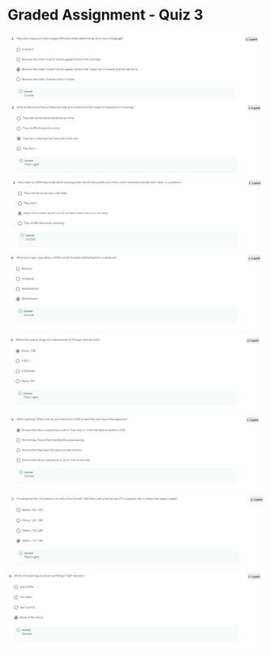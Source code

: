 # Graded Assignment - Quiz 3

<img src="../img/week3-quiz/1.PNG" alt="week-3-quiz">

<img src="../img/week3-quiz/2.PNG" alt="week-3-quiz">

<img src="../img/week3-quiz/3.PNG" alt="week-3-quiz">

<img src="../img/week3-quiz/4.PNG" alt="week-3-quiz">

<img src="../img/week3-quiz/5.PNG" alt="week-3-quiz">

<img src="../img/week3-quiz/6.PNG" alt="week-3-quiz">

<img src="../img/week3-quiz/7.PNG" alt="week-3-quiz">

<img src="../img/week3-quiz/8.PNG" alt="week-3-quiz">